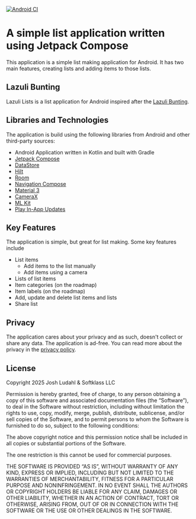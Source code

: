 [![Android CI](https://github.com/JoshLudahl/Lazuli/actions/workflows/android.yml/badge.svg)](https://github.com/JoshLudahl/Lazuli/actions/workflows/android.yml)

# A simple list application written using Jetpack Compose
This application is a simple list making application for Android. It has two main features, creating lists and adding items to those lists.

## Lazuli Bunting
Lazuli Lists is a list application for Android inspired after the 
[Lazuli Bunting](https://myodfw.com/wildlife-viewing/species/towhees-sparrows-grosbeaks-and-buntings).

## Libraries and Technologies
The application is build using the following libraries from Android and other third-party sources:
- Android Application written in Kotlin and built with Gradle
- [Jetpack Compose](https://developer.android.com/jetpack/compose)
- [DataStore](https://developer.android.com/topic/libraries/architecture/datastore)
- [Hilt](https://developer.android.com/training/dependency-injection/hilt-android)
- [Room](https://developer.android.com/training/data-storage/room)
- [Navigation Compose](https://developer.android.com/jetpack/compose/navigation)
- [Material 3](https://m3.material.io/)
- [CameraX](https://developer.android.com/training/camerax)
- [ML Kit](https://developers.google.com/ml-kit)
- [Play In-App Updates](https://developer.android.com/guide/playcore/in-app-updates)

## Key Features
The application is simple, but great for list making. Some key features include
- List items
  - Add items to the list manually
  - Add items using a camera
- Lists of list items
- Item categories (on the roadmap)
- Item labels (on the roadmap)
- Add, update and delete list items and lists
- Share list

## Privacy
The application cares about your privacy and as such, doesn't collect or share any data. The application is ad-free.
You can read more about the privacy in the [privacy policy](https://softklass/lazuli/privacy.html).

## License
Copyright 2025 Josh Ludahl & Softklass LLC

Permission is hereby granted, free of charge, to any person obtaining a copy of this software and associated documentation files (the “Software”), to deal in the Software without restriction, including without limitation the rights to use, copy, modify, merge, publish, distribute, sublicense, and/or sell copies of the Software, and to permit persons to whom the Software is furnished to do so, subject to the following conditions:

The above copyright notice and this permission notice shall be included in all copies or substantial portions of the Software.

The one restriction is this cannot be used for commercial purposes.

THE SOFTWARE IS PROVIDED “AS IS”, WITHOUT WARRANTY OF ANY KIND, EXPRESS OR IMPLIED, INCLUDING BUT NOT LIMITED TO THE WARRANTIES OF MERCHANTABILITY, FITNESS FOR A PARTICULAR PURPOSE AND NONINFRINGEMENT. IN NO EVENT SHALL THE AUTHORS OR COPYRIGHT HOLDERS BE LIABLE FOR ANY CLAIM, DAMAGES OR OTHER LIABILITY, WHETHER IN AN ACTION OF CONTRACT, TORT OR OTHERWISE, ARISING FROM, OUT OF OR IN CONNECTION WITH THE SOFTWARE OR THE USE OR OTHER DEALINGS IN THE SOFTWARE.
